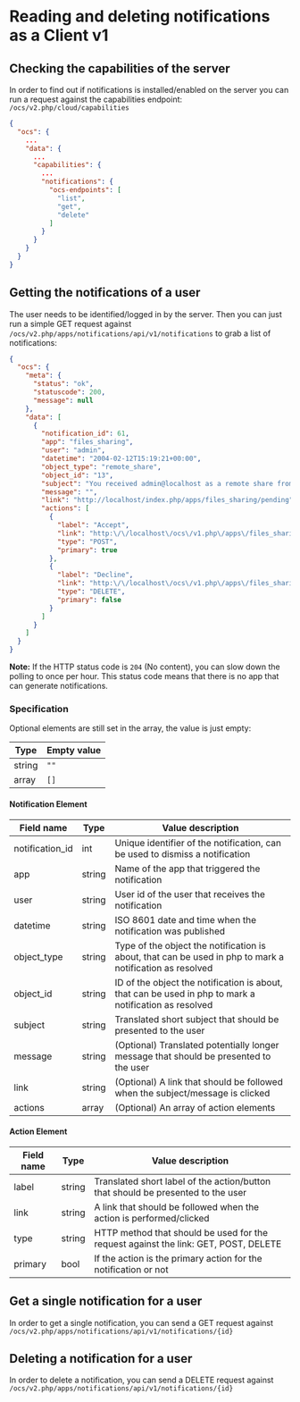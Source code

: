 # Reading and deleting notifications as a Client v1

## Checking the capabilities of the server

In order to find out if notifications is installed/enabled on the server you can run a request against the capabilities endpoint: `/ocs/v2.php/cloud/capabilities`

```json
{
  "ocs": {
    ...
    "data": {
      ...
      "capabilities": {
        ...
        "notifications": {
          "ocs-endpoints": [
            "list",
            "get",
            "delete"
          ]
        }
      }
    }
  }
}
```


## Getting the notifications of a user

The user needs to be identified/logged in by the server. Then you can just run a simple GET request against `/ocs/v2.php/apps/notifications/api/v1/notifications` to grab a list of notifications:

```json
{
  "ocs": {
    "meta": {
      "status": "ok",
      "statuscode": 200,
      "message": null
    },
    "data": [
      {
        "notification_id": 61,
        "app": "files_sharing",
        "user": "admin",
        "datetime": "2004-02-12T15:19:21+00:00",
        "object_type": "remote_share",
        "object_id": "13",
        "subject": "You received admin@localhost as a remote share from test",
        "message": "",
        "link": "http://localhost/index.php/apps/files_sharing/pending",
        "actions": [
          {
            "label": "Accept",
            "link": "http:\/\/localhost\/ocs\/v1.php\/apps\/files_sharing\/api\/v1\/remote_shares\/13",
            "type": "POST",
            "primary": true
          },
          {
            "label": "Decline",
            "link": "http:\/\/localhost\/ocs\/v1.php\/apps\/files_sharing\/api\/v1\/remote_shares\/13",
            "type": "DELETE",
            "primary": false
          }
        ]
      }
    ]
  }
}
```

**Note:** If the HTTP status code is `204` (No content), you can slow down the polling to once per hour. This status code means that there is no app that can generate notifications.

### Specification

Optional elements are still set in the array, the value is just empty:

Type | Empty value
---- | -----------
string | `""`
array | `[]`

#### Notification Element

Field name | Type | Value description
---------- | ---- | -----------------
notification_id | int | Unique identifier of the notification, can be used to dismiss a notification
app | string | Name of the app that triggered the notification
user | string | User id of the user that receives the notification
datetime | string | ISO 8601 date and time when the notification was published
object_type | string | Type of the object the notification is about, that can be used in php to mark a notification as resolved
object_id | string | ID of the object the notification is about, that can be used in php to mark a notification as resolved
subject | string | Translated short subject that should be presented to the user
message | string | (Optional) Translated potentially longer message that should be presented to the user
link | string | (Optional) A link that should be followed when the subject/message is clicked
actions | array | (Optional) An array of action elements


#### Action Element

Field name | Type | Value description
---------- | ---- | -----------------
label | string | Translated short label of the action/button that should be presented to the user
link | string | A link that should be followed when the action is performed/clicked
type | string | HTTP method that should be used for the request against the link: GET, POST, DELETE
primary | bool | If the action is the primary action for the notification or not


## Get a single notification for a user

In order to get a single notification, you can send a GET request against `/ocs/v2.php/apps/notifications/api/v1/notifications/{id}`


## Deleting a notification for a user

In order to delete a notification, you can send a DELETE request against `/ocs/v2.php/apps/notifications/api/v1/notifications/{id}`

